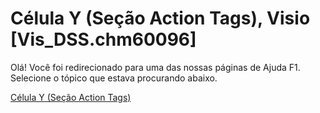 
# Célula Y (Seção Action Tags), Visio [Vis_DSS.chm60096]

Olá! Você foi redirecionado para uma das nossas páginas de Ajuda F1. Selecione o tópico que estava procurando abaixo.

[Célula Y (Seção Action Tags)](http://msdn.microsoft.com/library/b213fc46-7f80-99fd-60ba-8ddf3d0f6ee3%28Office.15%29.aspx)
